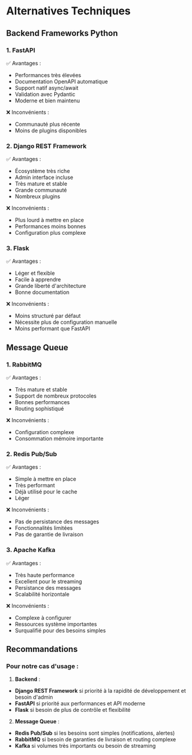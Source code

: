 # Alternatives Techniques

## Backend Frameworks Python

### 1. FastAPI
✅ Avantages :
- Performances très élevées
- Documentation OpenAPI automatique
- Support natif async/await
- Validation avec Pydantic
- Moderne et bien maintenu

❌ Inconvénients :
- Communauté plus récente
- Moins de plugins disponibles

### 2. Django REST Framework
✅ Avantages :
- Écosystème très riche
- Admin interface incluse
- Très mature et stable
- Grande communauté
- Nombreux plugins

❌ Inconvénients :
- Plus lourd à mettre en place
- Performances moins bonnes
- Configuration plus complexe

### 3. Flask
✅ Avantages :
- Léger et flexible
- Facile à apprendre
- Grande liberté d'architecture
- Bonne documentation

❌ Inconvénients :
- Moins structuré par défaut
- Nécessite plus de configuration manuelle
- Moins performant que FastAPI

## Message Queue

### 1. RabbitMQ
✅ Avantages :
- Très mature et stable
- Support de nombreux protocoles
- Bonnes performances
- Routing sophistiqué

❌ Inconvénients :
- Configuration complexe
- Consommation mémoire importante

### 2. Redis Pub/Sub
✅ Avantages :
- Simple à mettre en place
- Très performant
- Déjà utilisé pour le cache
- Léger

❌ Inconvénients :
- Pas de persistance des messages
- Fonctionnalités limitées
- Pas de garantie de livraison

### 3. Apache Kafka
✅ Avantages :
- Très haute performance
- Excellent pour le streaming
- Persistance des messages
- Scalabilité horizontale

❌ Inconvénients :
- Complexe à configurer
- Ressources système importantes
- Surqualifié pour des besoins simples

## Recommandations

### Pour notre cas d'usage :

1. **Backend** : 
- **Django REST Framework** si priorité à la rapidité de développement et besoin d'admin
- **FastAPI** si priorité aux performances et API moderne
- **Flask** si besoin de plus de contrôle et flexibilité

2. **Message Queue** :
- **Redis Pub/Sub** si les besoins sont simples (notifications, alertes)
- **RabbitMQ** si besoin de garanties de livraison et routing complexe
- **Kafka** si volumes très importants ou besoin de streaming 